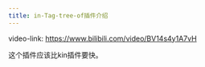 ```yaml
---
title: in-Tag-tree-of插件介绍
---
```


video-link: <https://www.bilibili.com/video/BV14s4y1A7vH>

这个插件应该比kin插件要快。